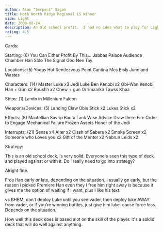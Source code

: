 ```yaml
---
author: Alan "Serpent" Sagan
title: Hoth North Ridge Regional LS Winner
side: Light
date: 2000-08-24
description: An Old school profit.  I had no idea what to play for Light, so I played this.
rating: 4.5
---
```

Cards: 


Starting: (6)
You Can Either Profit By This...
Jabbas Palace
Audience Chamber
Han Solo
The Signal
Goo Nee Tay

Locations: (5)
Yodas Hut
Rendezvous Point
Cantina
Mos Eisly
Jundland Wastes

Characters: (14)
Master Luke x3
Jedi Luke
Ben Kenobi x2
Obi-Wan Kenobi
Han + Gun x2
Boushh x2
Chew + gun
Orrimaarko
Tawss Khaa

Ships: (1)
Lando in Millenium Falcon

Weapons/Devices: (5)
Landing Claw
Obis Stick x2
Lukes Stick x2

Effects: (8)
Mantellian Savrip
Bacta Tank
Wise Advice
Draw there Fire
Order to Engage
Mechanical Failure
Frozen Assets
Honor of the Jedi

Interrupts: (21)
Sense x4
Alter x2
Clash of Sabers x2
Smoke Screen x2
Someone who Loves you x2
Gift of the Mentor x2
Nabrun Leids x2


Strategy: 

This is an old school deck, is very solid.	Everyone's seen this type of deck and played against or with it.  Do i really need to go into strategy?

Alright fine.

Free Han early or late, depending on the situation.  I usually go
early, but the reason i picked Premiere Han even they I free him right
away is because it gives me the option of waiting if I want, plus
I like his text.

vs BHBM, don't deploy Luke until you see vader, then deploy luke
AWAY from vader, or if you're winning battles, just give him luke.
cause force loss.  Depends on the situation.

How well this deck does is based alot on the skill of the player.
It's a soldid deck that will do well against anything.